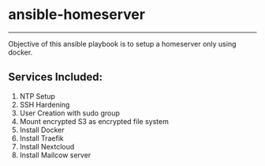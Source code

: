 # ansible-homeserver
---
Objective of this ansible playbook is to setup a homeserver only using docker.


## Services Included:
1. NTP Setup 
2. SSH Hardening
3. User Creation with sudo group
4. Mount encrypted S3 as encrypted file system
5. Install Docker
6. Install Traefik
7. Install Nextcloud
8. Install Mailcow server
